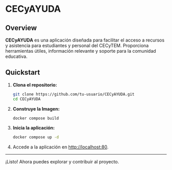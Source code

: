 # CECyAYUDA

## Overview

**CECyAYUDA** es una aplicación diseñada para facilitar el acceso a recursos y asistencia para estudiantes y personal del CECyTEM. Proporciona herramientas útiles, información relevante y soporte para la comunidad educativa.

## Quickstart

1. **Clona el repositorio:**
    ```bash
    git clone https://github.com/tu-usuario/CECyAYUDA.git
    cd CECyAYUDA
    ```

2. **Construye la Imagen:**
    ```bash
    docker compose build
    ```

3. **Inicia la aplicación:**
    ```bash
    docker compose up -d
    ```

4. Accede a la aplicación en [http://localhost:80](http://localhost:80).

---

¡Listo! Ahora puedes explorar y contribuir al proyecto.
